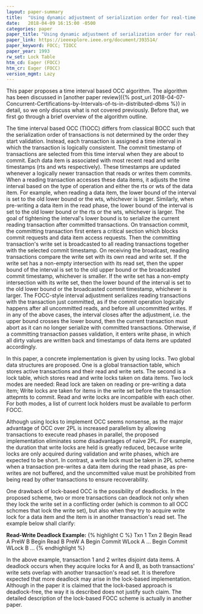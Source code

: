 ```yaml
---
layout: paper-summary
title:  "Using dynamic adjustment of serialization order for real-time database systems"
date:   2018-04-09 16:15:00 -0500
categories: paper
paper_title: "Using dynamic adjustment of serialization order for real-time database systems"
paper_link: https://ieeexplore.ieee.org/document/393514/
paper_keyword: FOCC; TIOCC
paper_year: 1993
rw_set: Lock Table
htm_cd: Eager (FOCC)
htm_cr: Eager (FOCC)
version_mgmt: Lazy
---
```


This paper proposes a time interval based OCC algorithm. The algorithm has been discussed in [another
paper review]({% post_url 2018-04-07-Concurrent-Certifications-by-Intervals-of-ts-in-distributed-dbms %}) 
in detail, so we only discuss what is not covered previously. Before that, we first go through a brief 
overview of the algorithm outline.

The time interval based OCC (TIOCC) differs from classical BOCC such that the serialization order of 
transactions is not determined by the order they start validation. Instead, each transaction is assigned 
a time interval in which the transaction is logically consistent. The commit timestamp of transactions are
selected from this time interval when they are about to commit. Each data item is associated with most recent 
read and write timestamps (rts and wts respectively). These timestamps are updated whenever a logically newer 
transaction that reads or writes them commits. When a reading transaction accesses these data items, it adjusts 
the time interval based on the type of operation and either the rts or wts of the data item. For example, when
reading a data item, the lower bound of the interval is set to the old lower bound or the wts, whichever is 
larger. Similarly, when pre-writing a data item in the read phase, the lower bound of the interval is set to the 
old lower bound or the rts or the wts, whichever is larger. The goal of tightening the interval's lower bound is to serialize
the current reading transaction after committed transactions. On transaction commit, the committing transaction
first enters a critical section which blocks commit requests and data item access requests. Then the committing 
transaction's write set is broadcasted to all reading transactions together with the selected commit timestamp. 
On receiving the broadcast, reading transactions compare the write set with its own read and write set. If the 
write set has a non-empty intersection with its read set, then the upper bound of the interval is set to the 
old upper bound or the broadcasted commit timestamp, whichever is smaller. If the write set has a non-empty intersection
with its write set, then the lower bound of the interval is set to the old lower bound or the broadcasted commit 
timestamp, whichever is larger. The FOCC-style interval adjustment serializes reading transactions with the 
transaction just committed, as if the commit operation logically happens after all uncommitted reads, and 
before all uncommitted writes. If in any of the above cases, the interval closes after the adjustment, i.e. the upper 
bound crosses the lower bound, then the current transaction must abort as it can no longer serialize with committed 
transactions. Otherwise, if a committing transaction passes validation, it enters write phase, in which all dirty 
values are written back and timestamps of data items are updated accordingly.

In this paper, a concrete implementation is given by using locks. Two global data structures are proposed. One is 
a global transaction table, which stores active transactions and their read and write sets. The second is a lock
table, which stores read and write locks taken on data items. Two lock modes are needed: Read lock are taken on
reading or pre-writing a data item; Write locks are taken for items in the write set before the transaction attepmts 
to commit. Read and write locks are incompatible with each other. For both modes, a list of current lock holders
must be available to perform FOCC.

Although using locks to implement OCC seems nonsense, as the major advantage of OCC over 2PL is increased parallelism
by allowing transactions to execute read phases in parallel, the proposed implementation eliminates some disadvantages
of naive 2PL. For example, the duration that write locks are held is greatly reduced, because write locks are only 
acquired during validation and write phases, which are expected to be short. In contrast, a write lock must be taken
in 2PL scheme when a transaction pre-writes a data item during the read phase, as pre-writes are not buffered, and the 
uncommitted value must be prohibited from being read by other transactions to ensure recoverability.

One drawback of lock-based OCC is the possibility of deadlocks. In the proposed scheme, two or more transactions can 
deadlock not only when they lock the write set in a conflicting order (which is common to all OCC schcmes
that lock the write set), but also when they try to acquire write lock for a data item and the item is in
another transaction's read set. The example below shall clarify:

**Read-Write Deadlock Example:**
{% highlight C %}
   Txn 1         Txn 2
   Begin 
  Read  A
  PreW  B
                 Begin
                Read  B
                PreW  A
              Begin Commit
                WLock A
                  ...
Begin Commit
  WLock B
    ...
{% endhighlight %}

In the above example, transaction 1 and 2 writes disjoint data items. A deadlock occurs when they
acquire locks for A and B, as both transactions' write sets overlap with another transaction's read
set. It is therefore expected that more deadlock may arise in the lock-based implementation. Although in
the paper it is claimed that the lock-based approach is deadlock-free, the way it is described does not
justify such claim. The detailed description of the lock-based FOCC scheme is actually in another
paper.